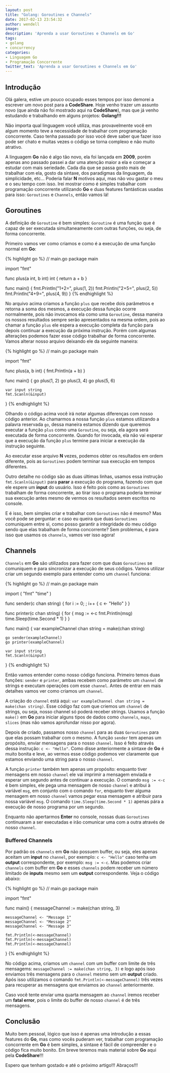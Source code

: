 ```yaml
---
layout: post
title: "Golang: Goroutines e Channels"
date: 2017-02-13 23:54:32
author: wendell
image:
description: 'Aprenda a usar Goroutines e Channels em Go'
tags:
- golang
- concurrency
categories:
- Linguagem Go
- Programação Concorrente
twitter_text: 'Aprenda a usar Goroutines e Channels em Go'
---
```


## Introdução

Olá galera, estive um pouco ocupado esses tempos por isso demorei a escrever um novo post para a **CodeShare**.
Hoje venho trazer um assunto novo (que ainda não foi mostrado aqui na **CodeShare**), mas que já venho estudando e
trabalhando em alguns projetos: **Golang!!!**

Não importa qual linguagem você utiliza, mas provavelmente você em algum momento teve a necessidade de trabalhar com
programação concorrente. Caso tenha passado por isso você deve saber que fazer isso pode ser chato e muitas vezes o código
se torna complexo e não muito atrativo.

A linguagem **Go** não é algo tão novo, ela foi lançada em **2009**, porém apenas ano passado passei a dar uma atenção maior
a ela e começar a estudar com mais seriedade. Cada dia que se passa gosto mais de trabalhar com ela, gosto da sintaxe, dos paradigmas
da linguagem, da simplicidade, etc... Poderia falar **N** motivos aqui, mas não vou gastar o meu e o seu tempo com isso. Irei mostrar
como é simples trabalhar com programação concorrente utilizando **Go** e duas features fantásticas usadas para isso: `Goroutines` e `Channels`, então vamos lá!

## Goroutines

A definição de `Goroutine` é bem simples: `Goroutine` é uma função que é capaz de ser executada simultaneamente com outras funções, ou seja, de forma concorrente.

Primeiro vamos ver como criamos e como é a execução de uma função normal em **Go**:

{% highlight go %}
// main.go
package main

import "fmt"

func plus(a int, b int) int {
  return a + b
}

func main() {
  fmt.Println("1+2=", plus(1, 2))
  fmt.Println("2+5=", plus(2, 5))
  fmt.Println("4+9=", plus(4, 9))
}
{% endhighlight %}

No arquivo acima criamos a função `plus` que recebe dois parâmetros e retorna a soma dos mesmos, a execução dessa função ocorre normalmente, pois não invocamos ela como uma `Goroutine`, dessa maneira os nossos resultados sempre serão apresentados na mesma ordem, pois ao chamar a função `plus` ele espera a execução completa da função para depois continuar a execução da próxima instrução. Porém com algumas alterações podemos fazer esse código trabalhar de forma concorrente. Vamos alterar nosso arquivo deixando ele da seguinte maneira:

{% highlight go %}
// main.go
package main

import "fmt"

func plus(a, b int) {
	fmt.Println(a + b)
}

func main() {
	go plus(1, 2)
	go plus(3, 4)
	go plus(5, 6)

	var input string
	fmt.Scanln(&input)
}
{% endhighlight %}

Olhando o código acima você irá notar algumas diferenças com nosso código anterior. Ao chamarmos a nossa função `plus` estamos utilizando a palavra reservada `go`, dessa maneira estamos dizendo que queremos executar a função `plus` como uma `Goroutine`, ou seja, ela agora será executada de forma concorrente. Quando for invocada, ela não vai esperar que a execução da função `plus` termine para iniciar a execução da instrução seguinte.

Ao executar esse arquivo **N** vezes, podemos obter os resultados em ordem diferente, pois as `Goroutines` podem terminar sua execução em tempos diferentes.

Outro detalhe no código são as duas últimas linhas, usamos essa instrução `fmt.Scanln(&input)` para **parar** a execução do programa, fazendo com que ele espere um **input** do usuário. Isso é feito pois como as `Goroutines` trabalham de forma concorrente, ao tirar isso o programa poderia terminar sua execução antes mesmo de vermos os resultados serem escritos no console.

E é isso, bem simples criar e trabalhar com `Goroutines` não é mesmo? Mas você pode se perguntar: e caso eu queira que duas `Goroutines` comuniquem entre si, como posso garantir a integridade do meu código sendo que elas trabalham de forma concorrente? Sem problemas, é para isso que usamos os `channels`, vamos ver isso agora!

## Channels

`Channels` em **Go** são utilizados para fazer com que duas `Goroutines` se comuniquem e para sincronizar a execução de seus códigos. Vamos utilizar criar um segundo exemplo para entender como um `channel` funciona:

{% highlight go %}
// main.go
package main

import (
	"fmt"
	"time"
)

func sender(c chan string) {
	for i := 0; ; i++ {
		c <- "Hello"
	}
}

func printer(c chan string) {
	for {
		msg := <-c
		fmt.Println(msg)
		time.Sleep(time.Second * 1)
	}
}

func main() {
	var exampleChannel chan string = make(chan string)

	go sender(exampleChannel)
	go printer(exampleChannel)

	var input string
	fmt.Scanln(&input)
}
{% endhighlight %}

Então vamos entender como nosso código funciona. Primeiro temos duas funções: `sender` e `printer`, ambas recebem como parâmetro um `channel` de strings e executam operações com esse `channel`. Antes de entrar em mais detalhes vamos ver como criamos um `channel`.

A criação do `channel` está aqui: `var exampleChannel chan string = make(chan string)`. Esse código faz com que criemos um `channel` de strings, ou seja, nosso channel só poderá receber strings. Usamos a função `make()` em **Go** para iniciar alguns tipos de dados como `channels`, `maps`, `slices` (mas não vamos aprofundar nisso por agora).

Depois de criado, passamos nosso `channel` para as duas `Goroutines` para que elas possam trabalhar com o mesmo. A função `sender` tem apenas um propósito, enviar mensagens para o nosso `channel`. Isso é feito através dessa instrução: `c <- "Hello"`. Como disse anteriormente a sintaxe de **Go** é muito bonita e leve, ao vermos esse código podemos ver claramente que estamos enviando uma string para o nosso `channel`.

A função `printer` também tem apenas um propósito: enquanto tiver mensagens em nosso `channel` ele vai imprimir a mensagem enviada e esperar um segundo antes de continuar a execução. O comando `msg := <-c` é bem simples, ele pega uma mensagem de nosso `channel` e atribui à variável `msg`, em conjunto com o comando `for`, enquanto tiver alguma mensagem em nosso `channel` vamos pegar essa mensagem e atribuir para nossa variável `msg`. O comando `time.Sleep(time.Second * 1)` apenas pára a execução de nosso programa por um segundo.

Enquanto não apertarmos **Enter** no console, nossas duas `Goroutines` continuaram a ser executadas e irão comunicar uma com a outra através de nosso `channel`.

### Buffered Channels

Por padrão os `channels` em **Go** não possuem buffer, ou seja, eles apenas aceitam um **input** no `channel`, por exemplo: `c <- "Hello"` caso tenha um **output** correspondente, por exemplo: `msg := <-c`. Mas podemos criar `channels` com buffer em **Go** e esses `channels` podem receber um número limitado de **inputs** mesmo sem um **output** correspondente. Veja o código abaixo:

{% highlight go %}
// main.go
package main

import "fmt"

func main() {
	messageChannel := make(chan string, 3)

	messageChannel <- "Message 1"
	messageChannel <- "Message 2"
	messageChannel <- "Message 3"

	fmt.Println(<-messageChannel)
	fmt.Println(<-messageChannel)
	fmt.Println(<-messageChannel)
}
{% endhighlight %}

No código acima, criamos um `channel` com um buffer com limite de três mensagems: `messageChannel := make(chan string, 3)` e logo após isso enviamos três mensagens para o `channel` mesmo sem um **output** criado. Após isso utilizamos o comando `fmt.Println(<-messageChannel)` três vezes para recuperar as mensagens que enviamos ao `channel` anteriormente.

Caso você tente enviar uma quarta mensagem ao `channel` iremos receber um **fatal error**, pois o limite do buffer de nosso `channel` é de três mensagens.

## Conclusão

Muito bem pessoal, lógico que isso é apenas uma introdução a essas features do **Go**, mas como vocês puderam ver, trabalhar com programação concorrente em **Go** é bem simples, a sintaxe é fácil de compreender e o código fica muito bonito. Em breve teremos mais material sobre **Go** aqui pela **CodeShare**!!!

Espero que tenham gostado e até o próximo artigo!!! Abraços!!!
